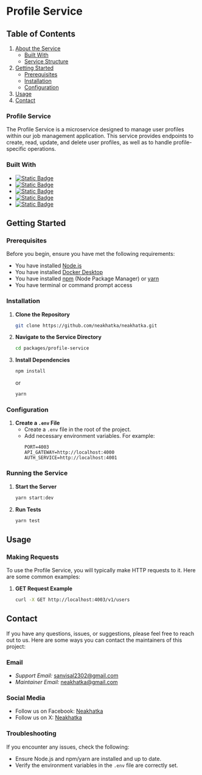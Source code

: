 # Profile Service

## Table of Contents
1. [About the Service](#about-the-service)
    - [Built With](#built-with)
    - [Service Structure](#service-structure)
2. [Getting Started](#getting-started)
    - [Prerequisites](#prerequisites)
    - [Installation](#installation)
    - [Configuration](#configuration)
3. [Usage](#usage)
4. [Contact](#contact)

### Profile Service
The Profile Service is a microservice designed to manage user profiles within our job management application. This service provides endpoints to create, read, update, and delete user profiles, as well as to handle profile-specific operations.

### Built With
* [![Static Badge](https://img.shields.io/badge/Docker%20Desktop-1D63ED?style=for-the-badge&logo=docker&logoColor=fff)](https://www.docker.com/products/docker-desktop/)
* [![Static Badge](https://img.shields.io/badge/Node.js-499442?style=for-the-badge&logo=node.js&logoColor=fff&color=499442)](https://nodejs.org/en)
* [![Static Badge](https://img.shields.io/badge/Tyscript-3178C6?style=for-the-badge&logo=typescript&logoColor=fff&color=3178C6)](https://www.typescriptlang.org/)
* [![Static Badge](https://img.shields.io/badge/Express.js-000?style=for-the-badge&logo=express&logoColor=fff&color=000)](https://expressjs.com/)
* [![Static Badge](https://img.shields.io/badge/Mongodb-%23023430?style=for-the-badge&logo=mongodb&logoColor=fff&color=%23023430)](https://www.mongodb.com/)
## Getting Started

### Prerequisites
Before you begin, ensure you have met the following requirements:
- You have installed [Node.js](https://nodejs.org/)
- You have installed [Docker Desktop](https://www.docker.com/products/docker-desktop/)
- You have installed [npm](https://www.npmjs.com/get-npm) (Node Package Manager) or [yarn](https://yarnpkg.com/)
- You have terminal or command prompt access

### Installation
1. **Clone the Repository**
    ```sh
    git clone https://github.com/neakhatka/neakhatka.git
    ```
2. **Navigate to the Service Directory**
    ```sh
    cd packages/profile-service
    ```
3. **Install Dependencies**
    ```sh
    npm install
    ```
    or
    ```sh
    yarn
    ```

### Configuration
1. **Create a `.env` File**
    - Create a `.env` file in the root of the project.
    - Add necessary environment variables. For example:
        ```plaintext
        PORT=4003
        API_GATEWAY=http://localhost:4000
        AUTH_SERVICE=http://localhost:4001
        ```

### Running the Service
1. **Start the Server**
    ```sh
    yarn start:dev
    ```
2. **Run Tests**
    ```sh
    yarn test
    ```
## Usage

### Making Requests
To use the Profile Service, you will typically make HTTP requests to it. Here are some common examples:

1. **GET Request Example**
    ```sh
    curl -X GET http://localhost:4003/v1/users
    ```

## Contact

If you have any questions, issues, or suggestions, please feel free to reach out to us. Here are some ways you can contact the maintainers of this project:

### Email
- *Support Email:* [sanvisal2302@gmail.com](mailto:sanvisal2302@gmail.com)
- *Maintainer Email:* [neakhatka@gmail.com](mailto:neakhatka@gmail.com)

### Social Media
- Follow us on Facebook: [Neakhatka](https://web.facebook.com/profile.php?id=61550779933720&_rdc=1&_rdr)
- Follow us on X: [Neakhatka](https://x.com/neakhatka?mx=2)

### Troubleshooting
If you encounter any issues, check the following:
- Ensure Node.js and npm/yarn are installed and up to date.
- Verify the environment variables in the `.env` file are correctly set.